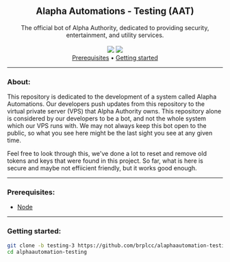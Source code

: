 <div align="center">
<h2>Alapha Automations - Testing (AAT)</h2>
The official bot of Alpha Authority, dedicated to providing security, entertainment, and utility services.
<br>
<br>
<img src="https://img.shields.io/github/last-commit/Scrippy/alaphaautomation-testing">
<img src="https://img.shields.io/github/languages/top/Scrippy/alaphaautomation-testing">
<br>
</div>

<div align="center">
<a href="#prerequisites">Prerequisites</a> •
<a href="#getting-started">Getting started</a>
</div>

---------------

### About:

This repository is dedicated to the development of a system called Alapha Automations. Our developers push updates from this repository to the virtual private server (VPS) that Alpha Authority owns. This repository alone is considered by our developers to be a bot, and not the whole system which our VPS runs with. We may not always keep this bot open to the public, so what you see here might be the last sight you see at any given time.

Feel free to look through this, we've done a lot to reset and remove old tokens and keys that were found in this project. So far, what is here is secure and maybe not effiicient friendly, but it works good enough.

---------------

### Prerequisites:
- <a href="https://nodejs.org/en/download">Node</a>

---------------

### Getting started:

```bash 
git clone -b testing-3 https://github.com/brplcc/alaphaautomation-testing.git
cd alphaautomation-testing
```
